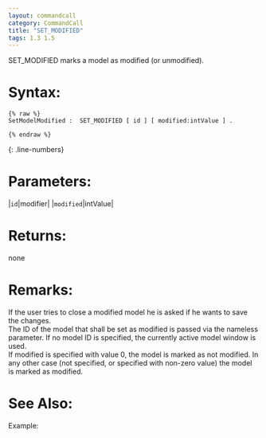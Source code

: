 ```yaml
---
layout: commandcall
category: CommandCall
title: "SET_MODIFIED"
tags: 1.3 1.5
---
```


SET_MODIFIED marks a model as modified (or unmodified).

# Syntax:  

```adoscript
{% raw %}
SetModelModified :	SET_MODIFIED [ id ] [ modified:intValue ] .

{% endraw %}
```
{: .line-numbers}


# Parameters:  

|`id`|modifier|
|`modified`|intValue|

# Returns:  

none

# Remarks:

If the user tries to close a modified model he is asked if he wants to save the changes.  
The ID of the model that shall be set as modified is passed via the nameless parameter. If no model ID is specified, the currently active model window is used.  
If modified is specified with value 0, the model is marked as not modified. In any other case (not specified, or specified with non-zero value) the model is marked as modified.

# See Also:  



Example:




